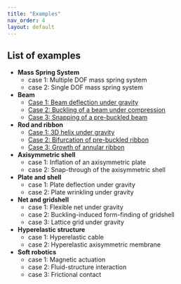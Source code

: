 ```yaml
---
title: "Examples"
nav_order: 4
layout: default
---
```



## List of examples

  - **Mass Spring System**
    - case 1: Multiple DOF mass spring system
    - case 2: Single DOF mass spring system
  - **Beam**
    - [Case 1: Beam deflection under gravity](/examples/2d_curve_case_1.html)
    - [Case 2: Buckling of a beam under compression](/examples/2d_curve_case_2.html)
    - [Case 3: Snapping of a pre-buckled beam](/examples/2d_curve_case_3.html)
  - **Rod and ribbon**
    - [Case 1: 3D helix under gravity](/examples/3d_curve_case_1.html)
    - [Case 2: Bifurcation of pre-buckled ribbon](/examples/3d_curve_case_2.html)
    - [Case 3: Growth of annular ribbon](/examples/3d_curve_case_3.html)
  - **Axisymmetric shell**
    - case 1: Inflation of an axisymmetric plate
    - case 2: Snap-through of the axisymmetric shell
  - **Plate and shell**
    - case 1: Plate deflection under gravity
    - case 2: Plate wrinkling under gravity
  - **Net and gridshell**
    - case 1: Flexible net under gravity
    - case 2: Buckling-induced form-finding of gridshell
    - case 3: Lattice grid under gravity
  - **Hyperelastic structure**
    - case 1: Hyperelastic cable
    - case 2: Hyperelastic axisymmetric membrane
  - **Soft robotics**
    - case 1: Magnetic actuation
    - case 2: Fluid-structure interaction
    - case 3: Frictional contact
